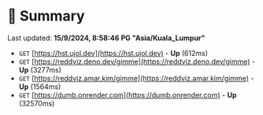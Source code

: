 # 📖 Summary
Last updated: **15/9/2024, 8:58:46 PG "Asia/Kuala_Lumpur"**

- `GET` [https://hst.ujol.dev](https://hst.ujol.dev) - **Up** (612ms)
- `GET` [https://reddviz.deno.dev/gimme](https://reddviz.deno.dev/gimme) - **Up** (3277ms)
- `GET` [https://reddviz.amar.kim/gimme](https://reddviz.amar.kim/gimme) - **Up** (1564ms)
- `GET` [https://dumb.onrender.com](https://dumb.onrender.com) - **Up** (32570ms)
